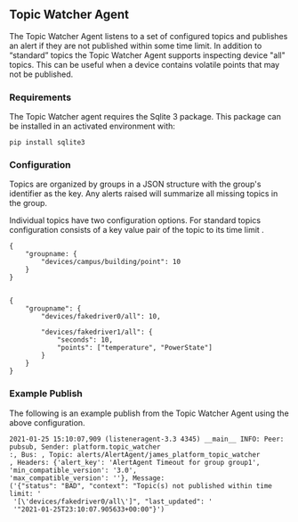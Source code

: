 ## Topic Watcher Agent

The Topic Watcher Agent listens to a set of configured topics and publishes an alert if they are not published within 
some time limit.  In addition to “standard” topics the Topic Watcher Agent supports inspecting device "all" topics. This
can be useful when a device contains volatile points that may not be published.


### Requirements

The Topic Watcher agent requires the Sqlite 3 package. This package can be installed in an activated environment with:

    pip install sqlite3


### Configuration

Topics are organized by groups in a JSON structure with the group's identifier as the key. Any alerts raised will 
summarize all missing topics in the group.

Individual topics have two configuration options.  For standard topics configuration consists of a key value pair of the
topic to its time limit .

    {
        "groupname: {
            "devices/campus/building/point": 10
        }
    }


    {
        "groupname": {
            "devices/fakedriver0/all": 10,
    
            "devices/fakedriver1/all": {
                "seconds": 10,
                "points": ["temperature", "PowerState"]
            }
        }
    }


### Example Publish

The following is an example publish from the Topic Watcher Agent using the above configuration.

    2021-01-25 15:10:07,909 (listeneragent-3.3 4345) __main__ INFO: Peer: pubsub, Sender: platform.topic_watcher
    :, Bus: , Topic: alerts/AlertAgent/james_platform_topic_watcher
    , Headers: {'alert_key': 'AlertAgent Timeout for group group1', 'min_compatible_version': '3.0', 
    'max_compatible_version': ''}, Message: 
    ('{"status": "BAD", "context": "Topic(s) not published within time limit: '
     '[\'devices/fakedriver0/all\']", "last_updated": '
     '"2021-01-25T23:10:07.905633+00:00"}')
